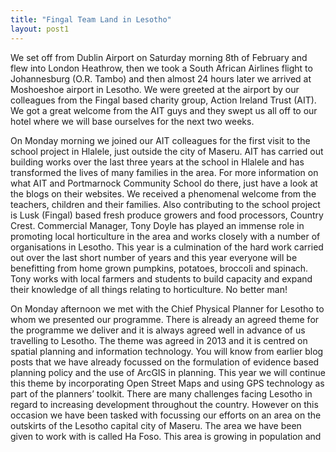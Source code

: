 ```yaml
---
title: "Fingal Team Land in Lesotho"
layout: post1
---
```


We set off from Dublin Airport on Saturday morning 8th of February and flew into London Heathrow, then we took a South African Airlines flight to Johannesburg (O.R. Tambo) and then almost 24 hours later we arrived at Moshoeshoe airport in Lesotho. We were greeted at the airport by our colleagues from the Fingal based charity group, Action Ireland Trust (AIT). We got a great welcome from the AIT guys and they swept us all off to our hotel where we will base ourselves for the next two weeks.

On Monday morning we joined our AIT colleagues for the first visit to the school project in Hlalele, just outside the city of Maseru. AIT has carried out building works over the last three years at the school in Hlalele and has transformed the lives of many families in the area. For more information on what AIT and Portmarnock Community School do there, just have a look at the blogs on their websites. We received a phenomenal welcome from the teachers, children and their families. Also contributing to the school project is Lusk (Fingal) based fresh produce growers and food processors, Country Crest. Commercial Manager, Tony Doyle has played an immense role in promoting local horticulture in the area and works closely with a number of organisations in Lesotho. This year is a culmination of the hard work carried out over the last short number of years and this year everyone will be benefitting from home grown pumpkins, potatoes, broccoli and spinach. Tony works with local farmers and students to build capacity and expand their knowledge of all things relating to horticulture. No better man!

On Monday afternoon we met with the Chief Physical Planner for Lesotho to whom we presented our programme. There is already an agreed theme for the programme we deliver and it is always agreed well in advance of us travelling to Lesotho. The theme was agreed in 2013 and it is centred on spatial planning and information technology. You will know from earlier blog posts that we have already focussed on the formulation of evidence based planning policy and the use of ArcGIS in planning. This year we will continue this theme by incorporating Open Street Maps and using GPS technology as part of the planners’ toolkit. There are many challenges facing Lesotho in regard to increasing development throughout the country. However on this occasion we have been tasked with focussing our efforts on an area on the outskirts of the Lesotho capital city of Maseru. The area we have been given to work with is called Ha Foso. This area is growing in population and there is already pressures occurring in regard to services such as wastewater treatment and roads.

We will spend the next week working with some of the most learned planners in Lesotho from various districts around Lesotho. Our approach this year will be to deliver a series of talks and site surveys in a CPD format. We will have around 12 planners attending our CPDs with five planners delivering the subject matter. This year the team is made up of myself, Hazel Craigie, Ciaran Staunton, Colin Broderick and Mark Whelan. Mark lives in Donabate near Swords, is part of the AIT team and is also studying planning in University College Dublin. Mark is valued member of our team and is eager to learn about what we are doing and gain some practical planning experience from his participation.

Today we did a recce of the Ha Foso area ahead of commencing our CPDs on Wednesday (12th of February). We have a good programme to deliver and we are all looking forward to getting stuck in to our mapping work.

Plenty of photos to follow.

{% include ciaran.html %}
